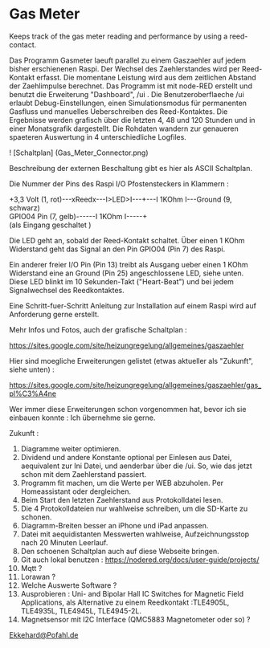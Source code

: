 # Gas Meter

Keeps track of the gas meter reading and performance by using a reed-contact.

Das Programm Gasmeter laeuft parallel zu einem Gaszaehler auf jedem bisher erschienenen Raspi. Der Wechsel des Zaehlerstandes wird per Reed-Kontakt erfasst. Die momentane Leistung wird aus dem zeitlichen Abstand der Zaehlimpulse berechnet. Das Programm ist mit node-RED erstellt und benutzt die Erweiterung "Dashboard", /ui . Die Benutzeroberflaeche /ui erlaubt Debug-Einstellungen, einen Simulationsmodus für permanenten Gasfluss und manuelles Ueberschreiben des Reed-Kontaktes. Die Ergebnisse werden grafisch über die letzten 4, 48 und 120 Stunden und in einer Monatsgrafik dargestellt. Die Rohdaten wandern zur genaueren spaeteren Auswertung in 4 unterschiedliche Logfiles.


! [Schaltplan] (Gas_Meter_Connector.png)

Beschreibung der externen Beschaltung gibt es hier als ASCII Schaltplan.

Die Nummer der Pins des Raspi I/O Pfostensteckers in Klammern :

+3,3 Volt (1, rot)---xReedx---I>LED>I---+---I 1KOhm I---Ground (9, schwarz)   
GPIO04 Pin (7, gelb)------I 1KOhm I-----+  
(als Eingang geschaltet )

Die LED geht an, sobald der Reed-Kontakt schaltet. Über einen 1 KOhm Widerstand geht das Signal an den Pin GPIO04 (Pin 7) des Raspi.

Ein anderer freier I/O Pin (Pin 13) treibt als Ausgang ueber einen 1 KOhm Widerstand eine an Ground (Pin 25) angeschlossene LED, siehe unten. Diese LED blinkt im 10 Sekunden-Takt ("Heart-Beat") und bei jedem Signalwechsel des Reedkontaktes.

Eine Schritt-fuer-Schritt Anleitung zur Installation auf einem Raspi wird auf Anforderung gerne erstellt.

Mehr Infos und Fotos, auch der grafische Schaltplan :

https://sites.google.com/site/heizungregelung/allgemeines/gaszaehler

Hier sind moegliche Erweiterungen gelistet (etwas aktueller als "Zukunft", siehe unten) :

https://sites.google.com/site/heizungregelung/allgemeines/gaszaehler/gas_pl%C3%A4ne

Wer immer diese Erweiterungen schon vorgenommen hat, bevor ich sie einbauen konnte : Ich übernehme sie gerne.

Zukunft :

1. Diagramme weiter optimieren.
1. Dividend und andere Konstante optional per Einlesen aus Datei, aequivalent zur Ini Datei, und aenderbar über die /ui. So, wie das jetzt schon mit dem Zaehlerstand passiert.
1. Programm fit machen, um die Werte per WEB abzuholen. Per Homeassistant oder dergleichen.
1. Beim Start den letzten Zaehlerstand aus Protokolldatei lesen.
1. Die 4 Protokolldateien nur wahlweise schreiben, um die SD-Karte zu schonen.
1. Diagramm-Breiten besser an iPhone und iPad anpassen.
1. Datei mit aequidistanten Messwerten wahlweise, Aufzeichnungsstop nach 20 Minuten Leerlauf.
1. Den schoenen Schaltplan auch auf diese Webseite bringen.
1. Git auch lokal benutzen : https://nodered.org/docs/user-guide/projects/
1. Mqtt ?
1. Lorawan ?
1. Welche Auswerte Software ?
1. Ausprobieren : Uni- and Bipolar Hall IC Switches for Magnetic Field Applications, als Alternative zu einem Reedkontakt :TLE4905L, TLE4935L, TLE4945L, TLE4945-2L.
1. Magnetsensor mit I2C Interface (QMC5883 Magnetometer oder so) ?



Ekkehard@Pofahl.de
